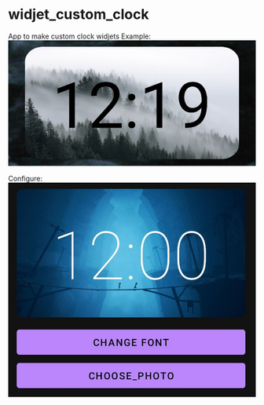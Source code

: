 # widjet_custom_clock
 App to make custom clock widjets
Example: 
![image](https://github.com/mikl14/widjet_custom_clock/blob/main/clock2.JPG)

Configure:
![image](https://github.com/mikl14/widjet_custom_clock/blob/main/clock1.JPG)
